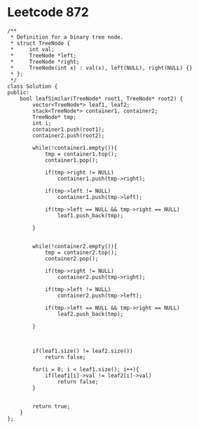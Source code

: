 # Leetcode 872
    /**
     * Definition for a binary tree node.
     * struct TreeNode {
     *     int val;
     *     TreeNode *left;
     *     TreeNode *right;
     *     TreeNode(int x) : val(x), left(NULL), right(NULL) {}
     * };
     */
    class Solution {
    public:
        bool leafSimilar(TreeNode* root1, TreeNode* root2) {
            vector<TreeNode*> leaf1, leaf2;
            stack<TreeNode*> container1, container2;
            TreeNode* tmp; 
            int i;
            container1.push(root1);
            container2.push(root2);

            while(!container1.empty()){
                tmp = container1.top();
                container1.pop();

                if(tmp->right != NULL)
                    container1.push(tmp->right);

                if(tmp->left != NULL)
                    container1.push(tmp->left);

                if(tmp->left == NULL && tmp->right == NULL)
                    leaf1.push_back(tmp);

            }


            while(!container2.empty()){
                tmp = container2.top();
                container2.pop();

                if(tmp->right != NULL)
                    container2.push(tmp->right);

                if(tmp->left != NULL)
                    container2.push(tmp->left);

                if(tmp->left == NULL && tmp->right == NULL)
                    leaf2.push_back(tmp);

            }



            if(leaf1.size() != leaf2.size())
                return false;

            for(i = 0; i < leaf1.size(); i++){
                if(leaf1[i]->val != leaf2[i]->val)
                    return false;
            }


            return true;
        }
    };
